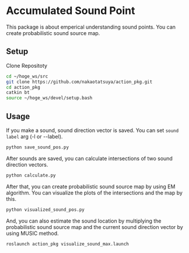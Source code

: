 Accumulated Sound Point
=======

This package is about emperical understanding sound points.
You can create probabilistic sound source map.

## Setup

Clone Repositoty
   ```bash
   cd ~/hoge_ws/src
   git clone https://github.com/nakaotatsuya/action_pkg.git
   cd action_pkg
   catkin bt
   source ~/hoge_ws/devel/setup.bash
   ```

## Usage
   If you make a sound, sound direction vector is saved.
   You can set `sound label` arg (-l or --label).
   ```bash
   python save_sound_pos.py
   ```

   After sounds are saved, you can calculate intersections of two sound direction vectors.
   ```bash
   python calculate.py
   ```

   After that, you can create probabilistic sound source map by using EM algorithm.
   You can visualize the plots of the intersections and the map by this.
   ```bash
   python visualized_sound_pos.py
   ```

   And, you can also estimate the sound location by multiplying the probabilistic sound source map and the current sound direction vector by using MUSIC method.
   ```bash
   roslaunch action_pkg visualize_sound_max.launch
   ```

